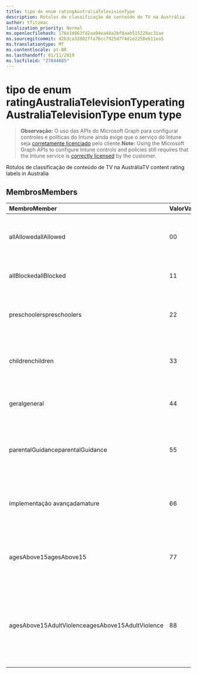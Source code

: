 ```yaml
---
title: tipo de enum ratingAustraliaTelevisionType
description: Rótulos de classificação de conteúdo de TV na Austrália
author: tfitzmac
localization_priority: Normal
ms.openlocfilehash: 176e1d863fd2aa94ea48a2bf8aab515228ac31ae
ms.sourcegitcommit: d2b3ca32602ffa76cc7925d7f4d1e2258e611ea5
ms.translationtype: MT
ms.contentlocale: pt-BR
ms.lasthandoff: 01/11/2019
ms.locfileid: "27844685"
---
```

# <a name="ratingaustraliatelevisiontype-enum-type"></a><span data-ttu-id="37d15-103">tipo de enum ratingAustraliaTelevisionType</span><span class="sxs-lookup"><span data-stu-id="37d15-103">ratingAustraliaTelevisionType enum type</span></span>

> <span data-ttu-id="37d15-104">**Observação:** O uso das APIs do Microsoft Graph para configurar controles e políticas do Intune ainda exige que o serviço do Intune seja [corretamente licenciado](https://go.microsoft.com/fwlink/?linkid=839381) pelo cliente.</span><span class="sxs-lookup"><span data-stu-id="37d15-104">**Note:** Using the Microsoft Graph APIs to configure Intune controls and policies still requires that the Intune service is [correctly licensed](https://go.microsoft.com/fwlink/?linkid=839381) by the customer.</span></span>

<span data-ttu-id="37d15-105">Rótulos de classificação de conteúdo de TV na Austrália</span><span class="sxs-lookup"><span data-stu-id="37d15-105">TV content rating labels in Australia</span></span>
## <a name="members"></a><span data-ttu-id="37d15-106">Membros</span><span class="sxs-lookup"><span data-stu-id="37d15-106">Members</span></span>
|<span data-ttu-id="37d15-107">Membro</span><span class="sxs-lookup"><span data-stu-id="37d15-107">Member</span></span>|<span data-ttu-id="37d15-108">Valor</span><span class="sxs-lookup"><span data-stu-id="37d15-108">Value</span></span>|<span data-ttu-id="37d15-109">Descrição</span><span class="sxs-lookup"><span data-stu-id="37d15-109">Description</span></span>|
|:---|:---|:---|
|<span data-ttu-id="37d15-110">allAllowed</span><span class="sxs-lookup"><span data-stu-id="37d15-110">allAllowed</span></span>|<span data-ttu-id="37d15-111">0</span><span class="sxs-lookup"><span data-stu-id="37d15-111">0</span></span>|<span data-ttu-id="37d15-112">Valor padrão, para permitir que todos os TV mostra conteúdo</span><span class="sxs-lookup"><span data-stu-id="37d15-112">Default value, allow all TV shows content</span></span>|
|<span data-ttu-id="37d15-113">allBlocked</span><span class="sxs-lookup"><span data-stu-id="37d15-113">allBlocked</span></span>|<span data-ttu-id="37d15-114">1</span><span class="sxs-lookup"><span data-stu-id="37d15-114">1</span></span>|<span data-ttu-id="37d15-115">Não permitir que qualquer TV mostra conteúdo</span><span class="sxs-lookup"><span data-stu-id="37d15-115">Do not allow any TV shows content</span></span>|
|<span data-ttu-id="37d15-116">preschoolers</span><span class="sxs-lookup"><span data-stu-id="37d15-116">preschoolers</span></span>|<span data-ttu-id="37d15-117">2</span><span class="sxs-lookup"><span data-stu-id="37d15-117">2</span></span>|<span data-ttu-id="37d15-118">A classificação de P destina-se a preschoolers</span><span class="sxs-lookup"><span data-stu-id="37d15-118">The P classification is intended for preschoolers</span></span>|
|<span data-ttu-id="37d15-119">children</span><span class="sxs-lookup"><span data-stu-id="37d15-119">children</span></span>|<span data-ttu-id="37d15-120">3</span><span class="sxs-lookup"><span data-stu-id="37d15-120">3</span></span>|<span data-ttu-id="37d15-121">A classificação de C destina-se em 14 de filhos</span><span class="sxs-lookup"><span data-stu-id="37d15-121">The C classification is intended for children under 14</span></span>|
|<span data-ttu-id="37d15-122">geral</span><span class="sxs-lookup"><span data-stu-id="37d15-122">general</span></span>|<span data-ttu-id="37d15-123">4</span><span class="sxs-lookup"><span data-stu-id="37d15-123">4</span></span>|<span data-ttu-id="37d15-124">A classificação G é adequada para todos os anos</span><span class="sxs-lookup"><span data-stu-id="37d15-124">The G classification is suitable for all ages</span></span>|
|<span data-ttu-id="37d15-125">parentalGuidance</span><span class="sxs-lookup"><span data-stu-id="37d15-125">parentalGuidance</span></span>|<span data-ttu-id="37d15-126">5</span><span class="sxs-lookup"><span data-stu-id="37d15-126">5</span></span>|<span data-ttu-id="37d15-127">A classificação PG é recomendada para visualizadores jovens</span><span class="sxs-lookup"><span data-stu-id="37d15-127">The PG classification is recommended for young viewers</span></span>|
|<span data-ttu-id="37d15-128">implementação avançada</span><span class="sxs-lookup"><span data-stu-id="37d15-128">mature</span></span>|<span data-ttu-id="37d15-129">6</span><span class="sxs-lookup"><span data-stu-id="37d15-129">6</span></span>|<span data-ttu-id="37d15-130">A classificação M é recomendada para os visualizadores de mais de 15</span><span class="sxs-lookup"><span data-stu-id="37d15-130">The M classification is recommended for viewers over 15</span></span>|
|<span data-ttu-id="37d15-131">agesAbove15</span><span class="sxs-lookup"><span data-stu-id="37d15-131">agesAbove15</span></span>|<span data-ttu-id="37d15-132">7</span><span class="sxs-lookup"><span data-stu-id="37d15-132">7</span></span>|<span data-ttu-id="37d15-133">A classificação MA15 + não é adequada para os visualizadores em 15</span><span class="sxs-lookup"><span data-stu-id="37d15-133">The MA15+ classification is not suitable for viewers under 15</span></span>|
|<span data-ttu-id="37d15-134">agesAbove15AdultViolence</span><span class="sxs-lookup"><span data-stu-id="37d15-134">agesAbove15AdultViolence</span></span>|<span data-ttu-id="37d15-135">8</span><span class="sxs-lookup"><span data-stu-id="37d15-135">8</span></span>|<span data-ttu-id="37d15-136">A classificação AV15 + não é adequada para os visualizadores em 15, adulto violência específicos</span><span class="sxs-lookup"><span data-stu-id="37d15-136">The AV15+ classification is not suitable for viewers under 15, adult violence-specific</span></span>|



